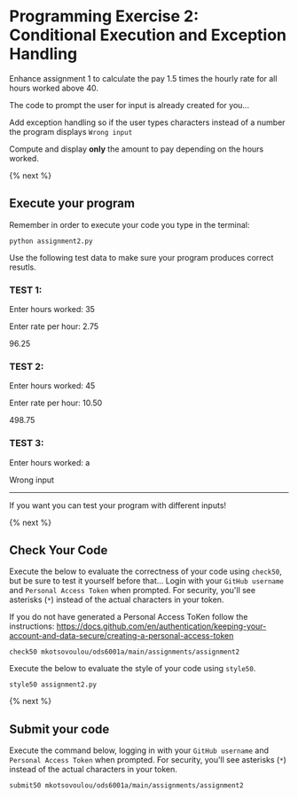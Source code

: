 # Programming Exercise 2: Conditional Execution and Exception Handling

Enhance assignment 1 to calculate the pay 1.5 times the hourly rate for all hours worked above 40. 

The code to prompt the user for input is already created for you...

Add exception handling so if the user types characters instead of a number the program displays `Wrong input`

Compute and display **only** the amount to pay depending on the hours worked.

{% next %}

## Execute your program 

Remember in order to execute your code you type in the terminal:
```
python assignment2.py
```

Use the following test data to make sure your program produces correct resutls.

### TEST 1:

Enter hours worked: 35

Enter rate per hour: 2.75

96.25


### TEST 2:

Enter hours worked: 45

Enter rate per hour: 10.50

498.75



### TEST 3:

Enter hours worked: a

Wrong input

----------------------------------------------------------------
If you want you can test your program with different inputs!

{% next %}

## Check Your Code

Execute the below to evaluate the correctness of your code using `check50`, but be sure to test it yourself before that...
Login with your `GitHub username` and `Personal Access Token` when prompted. For security, you'll see asterisks (`*`) instead of the actual characters in your token. 

If you do not have generated a Personal Access ToKen follow the instructions: 
https://docs.github.com/en/authentication/keeping-your-account-and-data-secure/creating-a-personal-access-token

```
check50 mkotsovoulou/ods6001a/main/assignments/assignment2
```

Execute the below to evaluate the style of your code using `style50`.

```
style50 assignment2.py
```

{% next %}

## Submit your code

Execute the command below, logging in with your `GitHub username` and `Personal Access Token` when prompted. For security, you'll see asterisks (`*`) instead of the actual characters in your token. 

```
submit50 mkotsovoulou/ods6001a/main/assignments/assignment2
```

